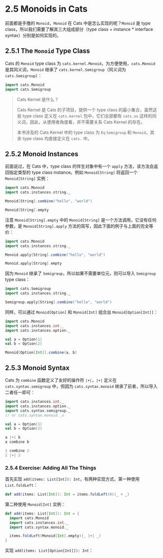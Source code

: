 # 2.5 Monoids in Cats

前面都是手撸的 `Monoid`，`Monoid` 在 Cats 中是怎么实现的呢？`Monoid` 是 type class，所以我们需要了解其三大组成部分（type class + instance * interface syntax）分别是如何实现的。 

## 2.5.1 The `Monoid` Type Class

Cats 的 `Monoid` type class 为 `cats.kernel.Monoid`，为方便使用，`cats.Monoid` 是其同义词，`Monoid` 继承了 `cats.kernel.Semigroup`（同义词为 `cats.Semigroup`）：

```Scala
import cats.Monoid
import cats.Semigroup
```

>Cats Kernel 是什么？
>
>Cats Kernel 是 Cats 的子项目，提供一个 type class 的最小集合，虽然这些 type class 定义在 `cats.kernel` 包中，它们全部都有 `cats.xx` 这样的同义词，因此，从使用者角度看，并不需要关系 Cats Kernel 的存在。
>
>本书涉及的 Cats Kernel 中的 type class 为 `Eq` `Semigroup` 和 `Monoid`，其余 type class 均直接定义在 `cats.` 中。

## 2.5.2 Monoid Instances

前面说过，在 Cats 中，type class 的伴生对象中有一个 `apply` 方法，该方法会返回指定类型的 type class instance。例如 `Monoid[String]` 将返回一个 `Monoid[String]` 实例：

```Scala
import cats.Monoid
import cats.instances.string._

Monoid[String].combine("hello", "world")

Monoid[String].empty
```

注意 `Monoid[String].empty` 中的 `Monoid[String]` 是一个方法调用，它没有任何参数，是 `Monoid[String].apply` 方法的简写，因此下面的例子与上面的完全等价：

```Scala
import cats.Monoid
import cats.instances.string._

Monoid.apply[String].combine("hello", "world")

Monoid.apply[String].empty
```

因为 `Monoid` 继承了 `Semigroup`，所以如果不需要单位元，则可以导入 `Semigroup` type class：

```Scala
import cats.Semigroup
import cats.instances.string._

Semigroup.apply[String].combine("hello", "world")
```

同样，可以通过 `Monoid[Option]` 和 `Monoid[Int]` 组合出 `Monoid[Option[Int]]`：

```Scala
import cats.Monoid
import cats.instances.int._
import cats.instances.option._

val a = Option(1)
val b = Option(2)

Monoid[Option[Int]].combine(a, b)
```

## 2.5.3 Monoid Syntax

Cats 为 `combine` 函数定义了友好的操作符 `|+|`，`|+|` 定义在 `cats.syntax.semigroup` 中，但因为 `cats.syntax.monoid` 继承了前者，所以导入二者任一即可：

```Scala
import cats.instances.int._
import cats.instances.option._
import cats.syntax.semigroup._
// or cats.syntax.monoid._s

val a = Option(1)
val b = Option(2)

a |+| b
a combine b

1 combine 2
1 |+| 2
```

### 2.5.4 Exercise: Adding All The Things

首先实现 `add(items: List[Int]): Int`，有两种实现方式，第一种使用 `List.foldLeft`：

```Scala
def add(items: List[Int]): Int = items.foldLeft(0)(_ + _)
```

第二种使用 `Monoid[Int]` 实例：

```Scala
def add(items: List[Int]): Int = {
  import cats.Monoid
  import cats.instances.int._
  import cats.syntax.monoid._

  items.foldLeft(Monoid[Int].empty)(_ |+| _)
}
```

实现 `add(items: List[Option[Int]]): Int`：

```Scala

```
